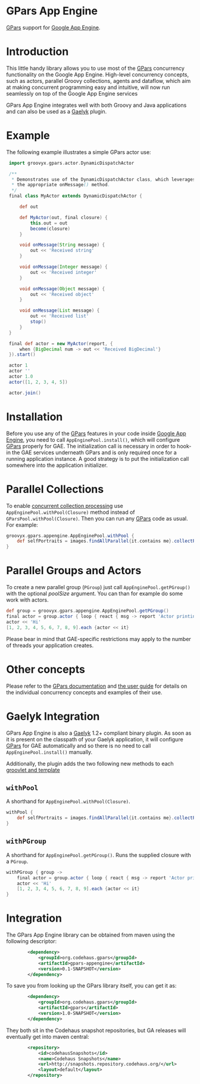 GPars App Engine
================

[GPars](http://gpars.codehaus.org/) support for [Google App Engine](https://developers.google.com/appengine/).

# Introduction

This little handy library allows you to use most of the [GPars](http://gpars.codehaus.org/) concurrency functionality
on the Google App Engine. High-level concurrency concepts, such as actors, parallel Groovy collections, agents and dataflow,
which aim at making concurrent programming easy and intuitive, will now run seamlessly on top of the Google App Engine services

GPars App Engine integrates well with both Groovy and Java applications and can also be used as a [Gaelyk](http://gaelyk.appengine.com) plugin.


# Example

The following example illustrates a simple GPars actor use:

```groovy
 import groovyx.gpars.actor.DynamicDispatchActor

 /**
  * Demonstrates use of the DynamicDispatchActor class, which leverages Groovy dynamic method dispatch to invoke
  * the appropriate onMessage() method.
  */
 final class MyActor extends DynamicDispatchActor {

     def out

     def MyActor(out, final closure) {
         this.out = out
         become(closure)
     }

     void onMessage(String message) {
         out << 'Received string'
     }

     void onMessage(Integer message) {
         out << 'Received integer'
     }

     void onMessage(Object message) {
         out << 'Received object'
     }

     void onMessage(List message) {
         out << 'Received list'
         stop()
     }
 }

 final def actor = new MyActor(report, {
     when {BigDecimal num -> out << 'Received BigDecimal'}
 }).start()

 actor 1
 actor ''
 actor 1.0
 actor([1, 2, 3, 4, 5])

 actor.join()
```


# Installation

Before you use any of the [GPars](http://gpars.codehaus.org/) features in your code inside [Google App Engine](https://developers.google.com/appengine/),
you need to call `AppEnginePool.install()`, which will configure [GPars](http://gpars.codehaus.org/) properly for GAE.
The initialization call is necessary in order to hook-in the GAE services underneath GPars and is only required once for a running application instance.
A good strategy is to put the initialization call somewhere into the application initializer.

# Parallel Collections

To enable [concurrent collection processing](http://gpars.codehaus.org/Parallelizer) 
use `AppEnginePool.withPool(Closure)` method instead of `GParsPool.withPool(Closure)`.
Then you can run any [GPars](http://gpars.codehaus.org/) code as usual. For example:

```groovy
groovyx.gpars.appengine.AppEnginePool.withPool {
    def selfPortraits = images.findAllParallel{it.contains me}.collectParallel {it.resize() }
}
```

# Parallel Groups and Actors

To create a new parallel group (`PGroup`) just call `AppEnginePool.getPGroup()` with the optional _poolSize_ argument.
You can than for example do some work with actors.

```groovy
def group = groovyx.gpars.appengine.AppEnginePool.getPGroup()
final actor = group.actor { loop { react { msg -> report 'Actor printing: ' + msg } } }
actor << 'Hi'
[1, 2, 3, 4, 5, 6, 7, 8, 9].each {actor << it}
```

Please bear in mind that GAE-specific restrictions may apply to the number of threads your application creates.

# Other concepts

Please refer to the [GPars documentation](http://gpars.codehaus.org) and [the user guide](http://gpars.org/SNAPSHOT/guide/index.html)
 for details on the individual concurrency concepts and examples of their use.

# Gaelyk Integration

GPars App Engine is also a [Gaelyk](http://gaelyk.appengine.com) 1.2+ compliant binary plugin. As soon as it is present on the classpath
of your Gaelyk application, it will configure [GPars](http://gpars.codehaus.org/) for GAE automatically and so there is no need to call
`AppEnginePool.install()` manually.

Additionally, the plugin adds the two following new methods to each [groovlet and template](http://gaelyk.appspot.com/tutorial/views-and-controllers)

## `withPool`

A shorthand for `AppEnginePool.withPool(Closure)`.

```groovy
withPool {
    def selfPortraits = images.findAllParallel{it.contains me}.collectParallel {it.resize() }
}
```

## `withPGroup`

A shorthand for `AppEnginePool.getPGroup()`. Runs the supplied closure with a `PGroup`.

```groovy
withPGroup { group ->
    final actor = group.actor { loop { react { msg -> report 'Actor printing: ' + msg } } }
    actor << 'Hi'
    [1, 2, 3, 4, 5, 6, 7, 8, 9].each {actor << it}
}
```


# Integration

The GPars App Engine library can be obtained from maven using the following descriptor:
```xml
        <dependency>
            <groupId>org.codehaus.gpars</groupId>
            <artifactId>gpars-appengine</artifactId>
            <version>0.1-SNAPSHOT</version>
        </dependency>
```

To save you from looking up the GPars library itself, you can get it as:
```xml
        <dependency>
            <groupId>org.codehaus.gpars</groupId>
            <artifactId>gpars</artifactId>
            <version>1.0-SNAPSHOT</version>
        </dependency>
```

They both sit in the Codehaus snapshot repositories, but GA releases will eventually get into maven central:
```xml
        <repository>
            <id>codehausSnapshots</id>
            <name>Codehaus Snapshots</name>
            <url>http://snapshots.repository.codehaus.org/</url>
            <layout>default</layout>
        </repository>
```
